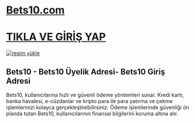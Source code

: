 # <a href="https://1423best10.com/">Bets10.com</a>
# <a href="https://1423best10.com/">TIKLA VE GİRİŞ YAP</a>

<a href="https://1423best10.com/"><img src="https://resmim.net/cdn/2025/01/25/DGz8WF.jpg" alt="resim yükle" border="0" /></a>

## Bets10 - Bets10 Üyelik Adresi- Bets10 Giriş Adresi

Bets10, kullanıcılarına hızlı ve güvenli ödeme yöntemleri sunar. Kredi kartı, banka havalesi, e-cüzdanlar ve kripto para ile para yatırma ve çekme işlemlerinizi kolayca gerçekleştirebilirsiniz. Ödeme işlemlerinde güvenliği ön planda tutan Bets10, kullanıcılarının finansal bilgilerini koruma altına alır.
